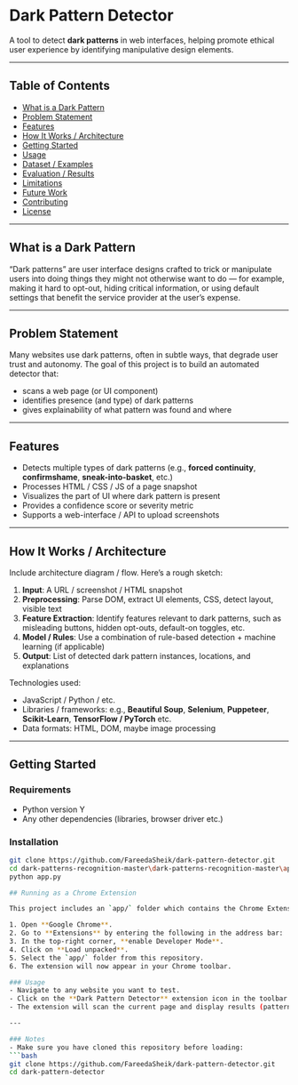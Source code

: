 # Dark Pattern Detector

A tool to detect **dark patterns** in web interfaces, helping promote ethical user experience by identifying manipulative design elements.

---

## Table of Contents

- [What is a Dark Pattern](#what-is-a-dark-pattern)  
- [Problem Statement](#problem-statement)  
- [Features](#features)  
- [How It Works / Architecture](#how-it-works--architecture)  
- [Getting Started](#getting-started)  
- [Usage](#usage)  
- [Dataset / Examples](#dataset--examples)  
- [Evaluation / Results](#evaluation--results)  
- [Limitations](#limitations)  
- [Future Work](#future-work)  
- [Contributing](#contributing)  
- [License](#license)  

---

## What is a Dark Pattern

“Dark patterns” are user interface designs crafted to trick or manipulate users into doing things they might not otherwise want to do — for example, making it hard to opt-out, hiding critical information, or using default settings that benefit the service provider at the user’s expense.

---

## Problem Statement

Many websites use dark patterns, often in subtle ways, that degrade user trust and autonomy. The goal of this project is to build an automated detector that:

- scans a web page (or UI component)
- identifies presence (and type) of dark patterns
- gives explainability of what pattern was found and where

---

## Features

- Detects multiple types of dark patterns (e.g., **forced continuity**, **confirmshame**, **sneak-into-basket**, etc.)  
- Processes HTML / CSS / JS of a page snapshot  
- Visualizes the part of UI where dark pattern is present  
- Provides a confidence score or severity metric  
- Supports a web-interface / API to upload  screenshots  

---

## How It Works / Architecture

Include architecture diagram / flow. Here’s a rough sketch:

1. **Input**: A URL / screenshot / HTML snapshot  
2. **Preprocessing**: Parse DOM, extract UI elements, CSS, detect layout, visible text  
3. **Feature Extraction**: Identify features relevant to dark patterns, such as misleading buttons, hidden opt-outs, default-on toggles, etc.  
4. **Model / Rules**: Use a combination of rule-based detection + machine learning (if applicable)  
5. **Output**: List of detected dark pattern instances, locations, and explanations  

Technologies used:

- JavaScript / Python / etc.  
- Libraries / frameworks: e.g., **Beautiful Soup**, **Selenium**, **Puppeteer**, **Scikit-Learn**, **TensorFlow / PyTorch** etc.  
- Data formats: HTML, DOM, maybe image processing  

---

## Getting Started

### Requirements

- Python version Y  
- Any other dependencies (libraries, browser driver etc.)  

### Installation

```bash
git clone https://github.com/FareedaSheik/dark-pattern-detector.git
cd dark-patterns-recognition-master\dark-patterns-recognition-master\api
python app.py

## Running as a Chrome Extension

This project includes an `app/` folder which contains the Chrome Extension setup. Follow the steps below to load and run it in your browser:

1. Open **Google Chrome**.
2. Go to **Extensions** by entering the following in the address bar:
3. In the top-right corner, **enable Developer Mode**.
4. Click on **Load unpacked**.
5. Select the `app/` folder from this repository.
6. The extension will now appear in your Chrome toolbar.

### Usage
- Navigate to any website you want to test.  
- Click on the **Dark Pattern Detector** extension icon in the toolbar.  
- The extension will scan the current page and display results (patterns detected, explanations, etc.).

---

### Notes
- Make sure you have cloned this repository before loading:
```bash
git clone https://github.com/FareedaSheik/dark-pattern-detector.git
cd dark-pattern-detector


